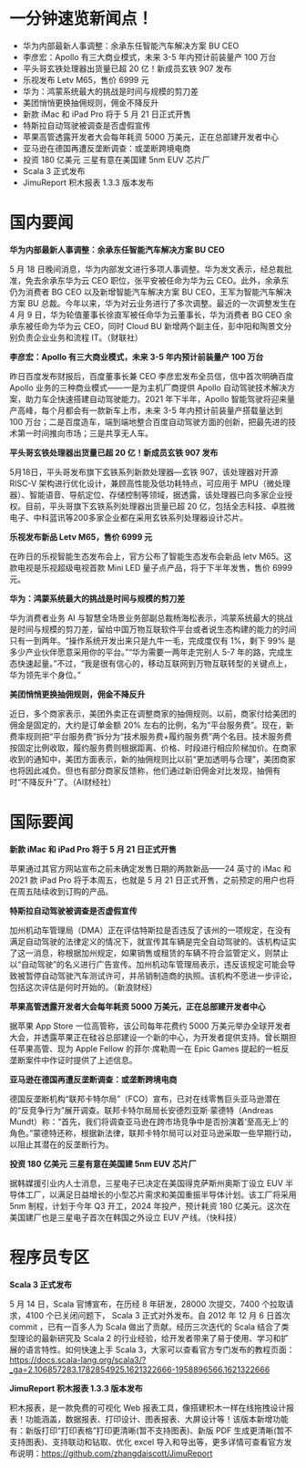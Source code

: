 # 一分钟速览新闻点！

- 华为内部最新人事调整：余承东任智能汽车解决方案 BU CEO
- 李彦宏：Apollo 有三大商业模式，未来 3-5 年内预计前装量产 100 万台
- 平头哥玄铁处理器出货量已超 20 亿！新成员玄铁 907 发布
- 乐视发布 Letv M65，售价 6999 元
- 华为：鸿蒙系统最大的挑战是时间与规模的剪刀差
- 美团悄悄更换抽佣规则，佣金不降反升
- 新款 iMac 和 iPad Pro 将于 5 月 21 日正式开售
- 特斯拉自动驾驶被调查是否虚假宣传
- 苹果高管透露开发者大会每年耗资 5000 万美元，正在总部建开发者中心
- 亚马逊在德国再遭反垄断调查：或垄断跨境电商
- 投资 180 亿美元 三星有意在美国建 5nm EUV 芯片厂
- Scala 3 正式发布
- JimuReport 积木报表 1.3.3 版本发布

# 国内要闻

**华为内部最新人事调整：余承东任智能汽车解决方案 BU CEO**

5 月 18 日晚间消息，华为内部发文进行多项人事调整。华为发文表示，经总裁批准，免去余承东华为云 CEO 职位，张平安被任命为华为云 CEO。此外，余承东仍为消费者 BG CEO 以及新增智能汽车解决方案 BU CEO，王军为智能汽车解决方案 BU 总裁。今年以来，华为对云业务进行了多次调整。最近的一次调整发生在 4 月 9 日，华为轮值董事长徐直军被任命华为云董事长，华为消费者 BG CEO 余承东被任命为华为云 CEO，同时 Cloud BU 新增两个副主任，彭中阳和陶景文分别负责企业业务和流程 IT。（财联社）

**李彦宏：Apollo 有三大商业模式，未来 3-5 年内预计前装量产 100 万台**

昨日百度发布财报后，百度董事长兼 CEO 李彦宏发布全员信，信中首次明确百度 Apollo 业务的三种商业模式——一是为主机厂商提供 Apollo 自动驾驶技术解决方案，助力车企快速搭建自动驾驶能力。2021 年下半年，Apollo 智能驾驶将迎来量产高峰，每个月都会有一款新车上市，未来 3-5 年内预计前装量产搭载量达到 100 万台；二是百度造车，端到端地整合百度自动驾驶方面的创新，把最先进的技术第一时间推向市场；三是共享无人车。

**平头哥玄铁处理器出货量已超 20 亿！新成员玄铁 907 发布**

5月18日，平头哥发布旗下玄铁系列新款处理器—玄铁 907，该处理器对开源 RISC-V 架构进行优化设计，兼顾高性能及低功耗特点，可应用于 MPU（微处理器）、智能语音、导航定位、存储控制等领域，据透露，该处理器已向多家企业授权。目前，平头哥旗下玄铁系列处理器出货量已超 20 亿，包括全志科技、卓胜微电子、中科蓝讯等200多家企业都在采用玄铁系列处理器设计芯片。

**乐视发布新品 Letv M65，售价 6999 元**

在昨日的乐视智能生态发布会上，官方公布了智能生态发布会新品 letv M65。这款电视是乐视超级电视首款 Mini LED 量子点产品，将于下半年发售，售价 6999 元。

**华为：鸿蒙系统最大的挑战是时间与规模的剪刀差**

华为消费者业务 AI 与智慧全场景业务部副总裁杨海松表示，鸿蒙系统最大的挑战是时间与规模的剪刀差，留给中国万物互联软件平台或者说生态构建的能力的时间只有一到两年。“操作系统开发出来只是九牛一毛，完成度仅有 1%，剩下 99% 是多少产业伙伴愿意采用你的平台。”“华为需要一两年走完别人 5-7 年的路，完成生态快速起量。”不过，“我是很有信心的，移动互联网到万物互联转型的关键点上，华为领先半个身位。”

**美团悄悄更换抽佣规则，佣金不降反升**

近日，多个商家表示，美团外卖正在调整商家的抽佣规则。以前，商家付给美团的佣金是固定的，大约是订单金额 20% 左右的比例，名为“平台服务费”。现在，新费率规则把“平台服务费”拆分为“技术服务费+履约服务费”两个名目。技术服务费按固定比例收取，履约服务费则根据距离、价格、时段进行相应阶梯加价。在商家收到的通知中，美团方面表示，新的抽佣规则比以前“更加透明与合理”，美团商家也将因此减负。但也有部分商家反馈称，他们通过新旧佣金对比发现，抽佣有时“不降反升”了。（AI财经社）

# 国际要闻

**新款 iMac 和 iPad Pro 将于 5 月 21 日正式开售**

苹果通过其官方网站宣布之前未确定发售日期的两款新品——24 英寸的 iMac 和 2021 款 iPad Pro 将于本周五，也就是 5 月 21 日正式开售，之前预定的用户也将在周五陆续收到订购的产品。

**特斯拉自动驾驶被调查是否虚假宣传**

加州机动车管理局（DMA）正在评估特斯拉是否违反了该州的一项规定，在没有满足自动驾驶的法律定义的情况下，就宣传其车辆是完全自动驾驶的。该机构证实了这一消息，称根据加州规定，如果销售或租赁的车辆不符合监管定义，则禁止以“自动驾驶”的名义进行广告宣传。加州机动车管理局表示，违反该规定可能会导致被暂停自动驾驶汽车测试许可，并吊销制造商的执照。该机构不愿进一步评论，包括这次评估是何时开始的。（新浪财经）

**苹果高管透露开发者大会每年耗资 5000 万美元，正在总部建开发者中心**

据苹果 App Store 一位高管称，该公司每年花费约 5000 万美元举办全球开发者大会，并透露苹果正在硅谷总部建设一个新的中心，为开发者提供支持。曾长期担任苹果高管、现为 Apple Fellow 的菲尔·席勒周一在 Epic Games 提起的一桩反垄断案件中作证时提供了上述信息。

**亚马逊在德国再遭反垄断调查：或垄断跨境电商**

德国反垄断机构“联邦卡特尔局”（FCO）宣布，已对在线零售巨头亚马逊潜在的“反竞争行为”展开调查。联邦卡特尔局局长安德烈亚斯·蒙德特（Andreas Mundt）称：“首先，我们将调查亚马逊在跨市场竞争中是否扮演着‘至高无上’的角色。”蒙德特还称，根据新法律，联邦卡特尔局可以对亚马逊采取一些早期行动，以阻止其潜在的反垄断行为。

**投资 180 亿美元 三星有意在美国建 5nm EUV 芯片厂**

据韩媒援引业内人士消息，三星电子已决定在美国得克萨斯州奥斯丁设立 EUV 半导体工厂，以满足日益增长的小型芯片需求和美国重振半导体计划。该工厂将采用 5nm 制程，计划于今年 Q3 开工，2024 年投产，预计耗资 180 亿美元。这次在美国建厂也是三星电子首次在韩国之外设立 EUV 产线。（快科技）

# 程序员专区

**Scala 3 正式发布**

5 月 14 日，Scala 官博宣布，在历经 8 年研发，28000 次提交，7400 个拉取请求，4100 个已关闭问题下， Scala 3 正式对外发布。自 2012 年 12 月 6 日首次 commit ，已有一百多人为 Scala 做出了贡献。经历三次迭代的 Scala 结合了类型理论的最新研究及 Scala 2 的行业经验，给开发者带来了易于使用、学习和扩展的语言特性。如何快速上手 Scala 3，大家可以查看官方专门发布的教程页面：https://docs.scala-lang.org/scala3/?_ga=2.106857283.1782854925.1621322666-1958896566.1621322666

**JimuReport 积木报表 1.3.3 版本发布**

积木报表，是一款免费的可视化 Web 报表工具，像搭建积木一样在线拖拽设计报表！功能涵盖，数据报表、打印设计、图表报表、大屏设计等！该版本新增功能有：新版打印“打印表格”打印更清晰(暂不支持图表)、新版 PDF 生成更清晰(暂不支持图表)、支持联动和钻取、优化 excel 导入和导出等，更多详情可查看官方发布说明：https://github.com/zhangdaiscott/JimuReport